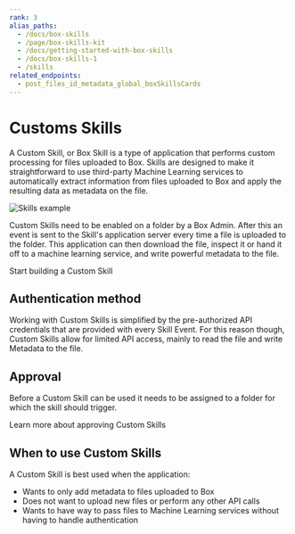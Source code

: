 ```yaml
---
rank: 3
alias_paths:
  - /docs/box-skills
  - /page/box-skills-kit
  - /docs/getting-started-with-box-skills
  - /docs/box-skills-1 
  - /skills
related_endpoints:
  - post_files_id_metadata_global_boxSkillsCards
---
```


# Customs Skills

A Custom Skill, or Box Skill is a type of application that performs custom
processing for files uploaded to Box. Skills are designed to make it
straightforward to use third-party Machine Learning services to automatically
extract information from files uploaded to Box and apply the resulting data as
metadata on the file.

<ImageFrame shadow>

![Skills example](./images/skills-example.png)

</ImageFrame>

Custom Skills need to be enabled on a folder by a Box Admin. After this an event
is sent to the Skill's application server every time a file is uploaded to the
folder. This application can then download the file, inspect it or hand it off
to a machine learning service, and write powerful metadata to the file.

<CTA to='g://skills/'>
  Start building a Custom Skill
</CTA>

## Authentication method

Working with Custom Skills is simplified by the pre-authorized API credentials
that are provided with every Skill Event. For this reason though, Custom Skills
allow for limited API access, mainly to read the file and write Metadata to the
file.

## Approval

Before a Custom Skill can be used it needs to be assigned to a folder for which the
skill should trigger.

<CTA to='g://applications/custom-skills/approval'>
  Learn more about approving Custom Skills
</CTA>

## When to use Custom Skills

A Custom Skill is best used when the application:

- Wants to only add metadata to files uploaded to Box
- Does not want to upload new files or perform any other API calls
- Wants to have way to pass files to Machine Learning services without
  having to handle authentication
